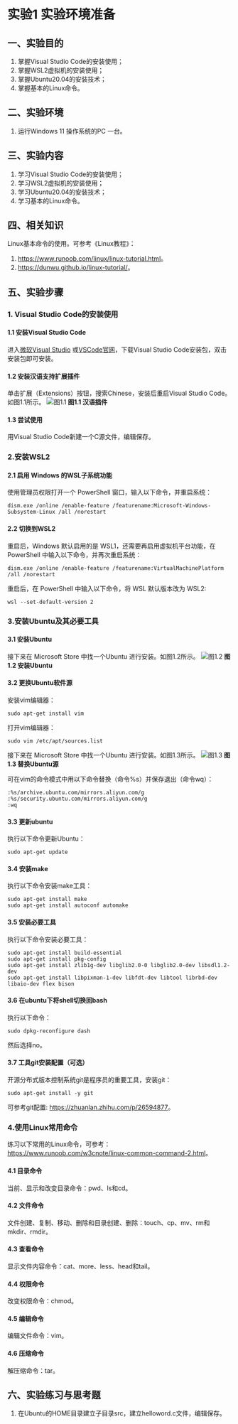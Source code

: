 # 实验1   实验环境准备

## 一、实验目的

1. 掌握Visual Studio Code的安装使用；
2. 掌握WSL2虚拟机的安装使用；
3. 掌握Ubuntu20.04的安装技术；
4. 掌握基本的Linux命令。

## 二、实验环境

1. 运行Windows 11 操作系统的PC 一台。

## 三、实验内容

1. 学习Visual Studio Code的安装使用；
2. 学习WSL2虚拟机的安装使用；
3. 学习Ubuntu20.04的安装技术；
4. 学习基本的Linux命令。

## 四、相关知识

Linux基本命令的使用。可参考《Linux教程》：

1. <https://www.runoob.com/linux/linux-tutorial.html>。
2. <https://dunwu.github.io/linux-tutorial/>。

## 五、实验步骤

### 1. Visual Studio Code的安装使用

#### 1.1 安装Visual Studio Code

进入[微软Visual Studio](https://visualstudio.microsoft.com/zh-hans/) 或[VSCode官网](https://code.visualstudio.com/)，下载Visual Studio Code安装包，双击安装包即可安装。

#### 1.2 安装汉语支持扩展插件

单击扩展（Extensions）按钮，搜索Chinese，安装后重启Visual Studio Code。如图1.1所示。
![图1.1](/lab/pictures/fig1_1.png "汉语插件")
**图1.1  汉语插件**

#### 1.3 尝试使用

用Visual Studio Code新建一个C源文件，编辑保存。

### 2.安装WSL2

#### 2.1 启用 Windows 的WSL子系统功能

使用管理员权限打开一个 PowerShell 窗口，输入以下命令，并重启系统：

```shell
dism.exe /online /enable-feature /featurename:Microsoft-Windows-Subsystem-Linux /all /norestart
```

#### 2.2 切换到WSL2

重启后，Windows 默认启用的是 WSL1，还需要再启用虚拟机平台功能，在 PowerShell 中输入以下命令，并再次重启系统：

```shell
dism.exe /online /enable-feature /featurename:VirtualMachinePlatform /all /norestart
```

重启后，在 PowerShell 中输入以下命令，将 WSL 默认版本改为 WSL2:

```shell
wsl --set-default-version 2
```

### 3.安装Ubuntu及其必要工具

#### 3.1 安装Ubuntu

接下来在 Microsoft Store 中找一个Ubuntu 进行安装。如图1.2所示。
![图1.2](/lab/pictures/fig1_2.png "安装Ubuntu")
**图1.2  安装Ubuntu**

#### 3.2 更换Ubuntu软件源

  安装vim编辑器：

```shell
sudo apt-get install vim
```

打开vim编辑器：

```shell
sudo vim /etc/apt/sources.list
```

接下来在 Microsoft Store 中找一个Ubuntu 进行安装。如图1.3所示。
![图1.3](/lab/pictures/fig1_3.png "替换Ubuntu源")
**图1.3  替换Ubuntu源**

可在vim的命令模式中用以下命令替换（命令%s）并保存退出（命令wq）：

```shell
:%s/archive.ubuntu.com/mirrors.aliyun.com/g
:%s/security.ubuntu.com/mirrors.aliyun.com/g
:wq
```

#### 3.3 更新ubuntu

执行以下命令更新Ubuntu：

```shell
sudo apt-get update
```

#### 3.4 安装make

执行以下命令安装make工具：

```shell
sudo apt-get install make
sudo apt-get install autoconf automake
```

#### 3.5 安装必要工具

执行以下命令安装必要工具：

```shell
sudo apt-get install build-essential 
sudo apt-get install pkg-config 
sudo apt-get install zlib1g-dev libglib2.0-0 libglib2.0-dev libsdl1.2-dev 
sudo apt-get install libpixman-1-dev libfdt-dev libtool librbd-dev libaio-dev flex bison
```
#### 3.6 在ubuntu下将shell切换回bash

执行以下命令：

```shell
sudo dpkg-reconfigure dash
```

然后选择no。

#### 3.7 工具git安装配置（可选）

开源分布式版本控制系统git是程序员的重要工具，安装git：

```shell
sudo apt-get install -y git
```

 可参考git配置:
 <https://zhuanlan.zhihu.com/p/26594877>。

### 4.使用Linux常用命令

练习以下常用的Linux命令，可参考：
<https://www.runoob.com/w3cnote/linux-common-command-2.html>。

#### 4.1 目录命令

当前、显示和改变目录命令：pwd、ls和cd。

#### 4.2 文件命令

文件创建、复制、移动、删除和目录创建、删除：touch、cp、mv、rm和mkdir、rmdir。

#### 4.3 查看命令

显示文件内容命令：cat、more、less、head和tail。

#### 4.4 权限命令

改变权限命令：chmod。

#### 4.5 编辑命令

编辑文件命令：vim。

#### 4.6 压缩命令

解压缩命令：tar。

## 六、实验练习与思考题

1. 在Ubuntu的HOME目录建立子目录src，建立helloword.c文件，编辑保存。
